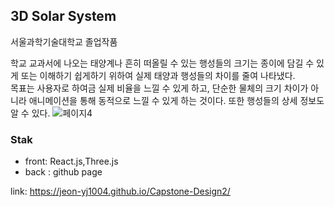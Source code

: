 ## 3D Solar System

서울과학기술대학교 졸업작품   

학교 교과서에 나오는 태양계나 흔히 떠올릴 수 있는 행성들의 크기는 종이에 담길 수 있게 
또는 이해하기 쉽게하기 위하여 실제 태양과 행성들의 차이를 줄여 나타냈다.   
목표는 사용자로 하여금 실제 비율을 느낄 수 있게 하고, 단순한 물체의 크기 차이가 아니라 
애니메이션을 통해 동적으로 느낄 수 있게 하는 것이다. 또한 행성들의 상세 정보도 알 수 있다.
![페이지4](https://github.com/Jeon-YJ1004/Capstone-Design2/assets/69620036/c6225192-79a2-454b-a1ca-59cd626b38a0)
### Stak
* front: React.js,Three.js
* back : github page

link:  https://jeon-yj1004.github.io/Capstone-Design2/

